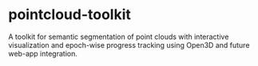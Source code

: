 # pointcloud-toolkit
A toolkit for semantic segmentation of point clouds with interactive visualization and epoch-wise progress tracking using Open3D and future web-app integration.
